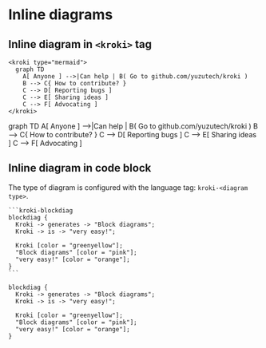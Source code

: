 # Inline diagrams

## Inline diagram in `<kroki>` tag

```
<kroki type="mermaid">
  graph TD
    A[ Anyone ] -->|Can help | B( Go to github.com/yuzutech/kroki )
    B --> C{ How to contribute? }
    C --> D[ Reporting bugs ]
    C --> E[ Sharing ideas ]
    C --> F[ Advocating ]
</kroki>
```

<kroki type="mermaid">
  graph TD
    A[ Anyone ] -->|Can help | B( Go to github.com/yuzutech/kroki )
    B --> C{ How to contribute? }
    C --> D[ Reporting bugs ]
    C --> E[ Sharing ideas ]
    C --> F[ Advocating ]
</kroki>

## Inline diagram in code block

The type of diagram is configured with the language tag: `kroki-<diagram type>`.

``````
```kroki-blockdiag
blockdiag {
  Kroki -> generates -> "Block diagrams";
  Kroki -> is -> "very easy!";

  Kroki [color = "greenyellow"];
  "Block diagrams" [color = "pink"];
  "very easy!" [color = "orange"];
}
```
``````

```kroki-blockdiag
blockdiag {
  Kroki -> generates -> "Block diagrams";
  Kroki -> is -> "very easy!";

  Kroki [color = "greenyellow"];
  "Block diagrams" [color = "pink"];
  "very easy!" [color = "orange"];
}
```
